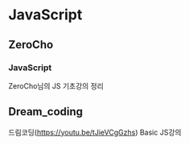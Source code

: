 # JavaScript


## ZeroCho

### JavaScript
ZeroCho님의 JS 기초강의 정리


## Dream_coding
드림코딩(https://youtu.be/tJieVCgGzhs) Basic JS강의 
